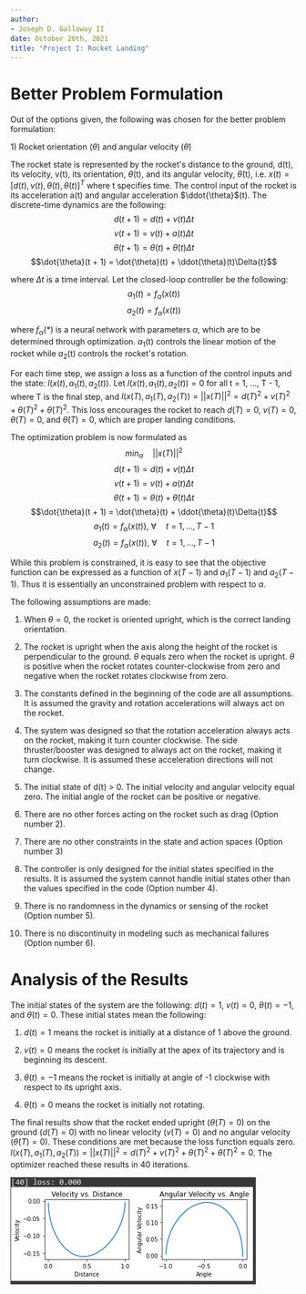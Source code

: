 ```yaml
---
author:
- Joseph D. Galloway II
date: October 20th, 2021
title: "Project I: Rocket Landing"
---
```


# Better Problem Formulation

Out of the options given, the following was chosen for the better
problem formulation:

1\) Rocket orientation ($\theta$) and angular velocity ($\dot{\theta}$)

The rocket state is represented by the rocket's distance to the ground,
d(t), its velocity, v(t), its orientation, $\theta$(t), and its angular
velocity, $\dot{\theta}$(t), i.e.
$x(t) = [d(t), v(t), \theta(t), \dot{\theta}(t)]^T$ where t specifies
time. The control input of the rocket is its acceleration a(t) and
angular acceleration $\ddot{\theta}$(t). The discrete-time dynamics are
the following: $$d(t + 1) = d(t) + v(t)\Delta{t}$$
$$v(t + 1) = v(t) + a(t)\Delta{t}$$
$$\theta(t + 1) = \theta(t) + \dot{\theta}(t)\Delta{t}$$
$$\dot{\theta}(t + 1) = \dot{\theta}(t) + \ddot{\theta}(t)\Delta{t}$$

where $\Delta{t}$ is a time interval. Let the closed-loop controller be
the following: $$a_1(t) = f_\alpha(x(t))$$ $$a_2(t) = f_\alpha(x(t))$$

where $f_\alpha(*)$ is a neural network with parameters $\alpha$, which
are to be determined through optimization. $a_1$(t) controls the linear
motion of the rocket while $a_2$(t) controls the rocket's rotation.

For each time step, we assign a loss as a function of the control inputs
and the state: $l(x(t), a_1(t), a_2(t))$. Let
$l(x(t), a_1(t), a_2(t)) = 0$ for all t = 1, \..., T - 1, where T is the
final step, and
$l(x(T), a_1(T), a_2(T)) = ||x(T)||^2 = d(T)^2 + v(T)^2 + \theta(T)^2 + \dot{\theta}(T)^2$.
This loss encourages the rocket to reach $d(T) = 0$, $v(T) = 0$,
$\theta(T) = 0$, and $\dot{\theta}(T) = 0$, which are proper landing
conditions.

The optimization problem is now formulated as
$$min_\alpha \quad ||x(T)||^2$$ $$d(t + 1) = d(t) + v(t)\Delta{t}$$
$$v(t + 1) = v(t) + a(t)\Delta{t}$$
$$\theta(t + 1) = \theta(t) + \dot{\theta}(t)\Delta{t}$$
$$\dot{\theta}(t + 1) = \dot{\theta}(t) + \ddot{\theta}(t)\Delta{t}$$
$$a_1(t) = f_\alpha(x(t)), ~\forall \quad t = 1, ..., T-1$$
$$a_2(t) = f_\alpha(x(t)), ~\forall \quad t = 1, ..., T-1$$

While this problem is constrained, it is easy to see that the objective
function can be expressed as a function of $x(T-1)$ and $a_1(T-1)$ and
$a_2(T-1)$. Thus it is essentially an unconstrained problem with respect
to $\alpha$.

The following assumptions are made:

1.  When $\theta = 0$, the rocket is oriented upright, which is the
    correct landing orientation.

2.  The rocket is upright when the axis along the height of the rocket
    is perpendicular to the ground. $\theta$ equals zero when the rocket
    is upright. $\theta$ is positive when the rocket rotates
    counter-clockwise from zero and negative when the rocket rotates
    clockwise from zero.

3.  The constants defined in the beginning of the code are all
    assumptions. It is assumed the gravity and rotation accelerations
    will always act on the rocket.

4.  The system was designed so that the rotation acceleration always
    acts on the rocket, making it turn counter clockwise. The side
    thruster/booster was designed to always act on the rocket, making it
    turn clockwise. It is assumed these acceleration directions will not
    change.

5.  The initial state of d(t) $>$ 0. The initial velocity and angular
    velocity equal zero. The initial angle of the rocket can be positive
    or negative.

6.  There are no other forces acting on the rocket such as drag (Option
    number 2).

7.  There are no other constraints in the state and action spaces
    (Option number 3)

8.  The controller is only designed for the initial states specified in
    the results. It is assumed the system cannot handle initial states
    other than the values specified in the code (Option number 4).

9.  There is no randomness in the dynamics or sensing of the rocket
    (Option number 5).

10. There is no discontinuity in modeling such as mechanical failures
    (Option number 6).

# Analysis of the Results

The initial states of the system are the following: $d(t) = 1$,
$v(t) = 0$, $\theta(t) = -1$, and $\dot{\theta}(t) = 0$. These initial
states mean the following:

1.  $d(t) = 1$ means the rocket is initially at a distance of 1 above
    the ground.

2.  $v(t) = 0$ means the rocket is initially at the apex of its
    trajectory and is beginning its descent.

3.  $\theta(t) = -1$ means the rocket is initially at angle of -1
    clockwise with respect to its upright axis.

4.  $\dot{\theta}(t) = 0$ means the rocket is initially not rotating.

The final results show that the rocket ended upright ($\theta(T) = 0$)
on the ground ($d(T) = 0$) with no linear velocity ($v(T) = 0$) and no
angular velocity ($\dot{\theta}(T) = 0$). These conditions are met
because the loss function equals zero.
$l(x(T), a_1(T), a_2(T)) = ||x(T)||^2 = d(T)^2 + v(T)^2 + \theta(T)^2 + \dot{\theta}(T)^2 = 0$.
The optimizer reached these results in 40 iterations.

![Final iteration of the system](Images/final.png)
